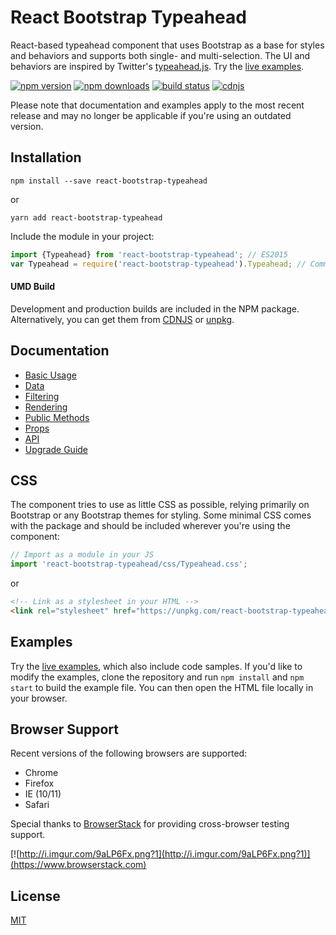 # React Bootstrap Typeahead
React-based typeahead component that uses Bootstrap as a base for styles and behaviors and supports both single- and multi-selection. The UI and behaviors are inspired by Twitter's [typeahead.js](https://github.com/twitter/typeahead.js). Try the [live examples](http://ericgio.github.io/react-bootstrap-typeahead/).

[![npm version](https://img.shields.io/npm/v/react-bootstrap-typeahead.svg?style=flat-square)](https://www.npmjs.com/package/react-bootstrap-typeahead)
[![npm downloads](https://img.shields.io/npm/dm/react-bootstrap-typeahead.svg?style=flat-square)](https://www.npmjs.com/package/react-bootstrap-typeahead)
[![build status](https://img.shields.io/travis/ericgio/react-bootstrap-typeahead/master.svg?style=flat-square)](https://travis-ci.org/ericgio/react-bootstrap-typeahead)
[![cdnjs](https://img.shields.io/cdnjs/v/react-bootstrap-typeahead.svg?style=flat-square)](https://cdnjs.com/libraries/react-bootstrap-typeahead)

Please note that documentation and examples apply to the most recent release and may no longer be applicable if you're using an outdated version.

## Installation

```
npm install --save react-bootstrap-typeahead
```
or
```
yarn add react-bootstrap-typeahead
```

Include the module in your project:
```jsx
import {Typeahead} from 'react-bootstrap-typeahead'; // ES2015
var Typeahead = require('react-bootstrap-typeahead').Typeahead; // CommonJS
```

#### UMD Build
Development and production builds are included in the NPM package. Alternatively, you can get them from [CDNJS](https://cdnjs.com/libraries/react-bootstrap-typeahead) or [unpkg](https://unpkg.com/react-bootstrap-typeahead/).

## Documentation
- [Basic Usage](docs/Usage.md)
- [Data](docs/Data.md)
- [Filtering](docs/Filtering.md)
- [Rendering](docs/Rendering.md)
- [Public Methods](docs/Methods.md)
- [Props](docs/Props.md)
- [API](docs/API.md)
- [Upgrade Guide](docs/Upgrading.md)

## CSS
The component tries to use as little CSS as possible, relying primarily on Bootstrap or any Bootstrap themes for styling. Some minimal CSS comes with the package and should be included wherever you're using the component:

```js
// Import as a module in your JS
import 'react-bootstrap-typeahead/css/Typeahead.css';
```
or
```html
<!-- Link as a stylesheet in your HTML -->
<link rel="stylesheet" href="https://unpkg.com/react-bootstrap-typeahead/css/Typeahead.css">
```


## Examples
Try the [live examples](http://ericgio.github.io/react-bootstrap-typeahead/), which also include code samples. If you'd like to modify the examples, clone the repository and run `npm install` and `npm start` to build the example file. You can then open the HTML file locally in your browser.

## Browser Support
Recent versions of the following browsers are supported:
- Chrome
- Firefox
- IE (10/11)
- Safari

Special thanks to [BrowserStack](https://www.browserstack.com) for providing cross-browser testing support.

[![http://i.imgur.com/9aLP6Fx.png?1](http://i.imgur.com/9aLP6Fx.png?1)](https://www.browserstack.com)

## License
[MIT](https://github.com/ericgio/react-bootstrap-typeahead/blob/master/LICENSE.md)
